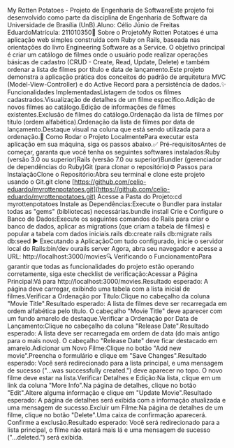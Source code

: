 My Rotten Potatoes - Projeto de Engenharia de SoftwareEste projeto foi desenvolvido como parte da disciplina de Engenharia de Software da Universidade de Brasília (UnB).Aluno: Célio Júnio de Freitas EduardoMatrícula: 211010350📖 Sobre o ProjetoMy Rotten Potatoes é uma aplicação web simples construída com Ruby on Rails, baseada nas orientações do livro Engineering Software as a Service. O objetivo principal é criar um catálogo de filmes onde o usuário pode realizar operações básicas de cadastro (CRUD - Create, Read, Update, Delete) e também ordenar a lista de filmes por título e data de lançamento.Este projeto demonstra a aplicação prática dos conceitos do padrão de arquitetura MVC (Model-View-Controller) e do Active Record para a persistência de dados.✨ Funcionalidades ImplementadasListagem de todos os filmes cadastrados.Visualização de detalhes de um filme específico.Adição de novos filmes ao catálogo.Edição de informações de filmes existentes.Exclusão de filmes do catálogo.Ordenação da lista de filmes por título (ordem alfabética).Ordenação da lista de filmes por data de lançamento.Destaque visual na coluna que está sendo utilizada para a ordenação.🚀 Como Rodar o Projeto LocalmentePara executar esta aplicação em sua máquina, siga os passos abaixo.✅ Pré-requisitosAntes de começar, garanta que você tenha os seguintes softwares instalados:Ruby (versão 3.0 ou superior)Rails (versão 7.0 ou superior)Bundler (gerenciador de dependências do Ruby)Git (para clonar o repositório)⚙️ Passos para InstalaçãoClone o Repositório:Abra seu terminal e clone este projeto usando o Git.git clone [https://github.com/celio-eduardo/myrottenpotatoes.git](https://github.com/celio-eduardo/myrottenpotatoes.git)
Acesse a Pasta do Projeto:cd myrottenpotatoes
Instale as Dependências:Execute o Bundler para instalar todas as "gems" (bibliotecas) necessárias.bundle install
Crie e Configure o Banco de Dados:Execute os seguintes comandos do Rails para criar o banco de dados, aplicar as migrations (que criam a tabela de filmes) e popular a tabela com dados iniciais.rails db:create
rails db:migrate
rails db:seed
▶️ Executando a AplicaçãoCom tudo configurado, inicie o servidor local do Rails:bin/dev
ourails server
Agora, abra seu navegador e acesse a URL: http://localhost:3000/movies🔍 Verificando o FuncionamentoPara garantir que todas as funcionalidades do projeto estão operando corretamente, siga este checklist de verificação:Acessar a Página Principal:Vá para http://localhost:3000/movies.Resultado esperado: A página deve carregar, exibindo uma tabela com a lista inicial de filmes.Verificar a Ordenação por Título:Clique no cabeçalho da coluna "Movie Title".Resultado esperado: A lista de filmes deve ser recarregada em ordem alfabética pelo título. O cabeçalho "Movie Title" deve aparecer com um fundo amarelo de destaque.Verificar a Ordenação por Data de Lançamento:Clique no cabeçalho da coluna "Release Date".Resultado esperado: A lista deve ser recarregada em ordem de data (do mais antigo para o mais novo). O cabeçalho "Release Date" deve ficar destacado em amarelo.Adicionar um Novo Filme:Clique no botão "Add new movie".Preencha o formulário e clique em "Save Changes".Resultado esperado: Você será redirecionado para a lista principal, e uma mensagem de sucesso ("...was successfully created.") deve aparecer no topo. O novo filme deve estar na lista.Verificar Detalhes e Edição:Na lista, clique em um link da coluna "More Info".Na página de detalhes, clique no botão "Edit".Altere alguma informação e clique em "Update Movie".Resultado esperado: A página de detalhes será exibida com a informação atualizada e uma mensagem de sucesso.Excluir um Filme:Na página de detalhes de um filme, clique no botão "Delete".Uma caixa de confirmação aparecerá. Confirme a exclusão.Resultado esperado: Você será redirecionado para a lista principal, o filme não estará mais lá e uma mensagem de sucesso ("...deleted.") será exibida.
